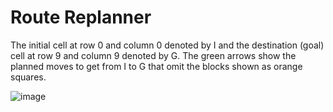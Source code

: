 # Route Replanner
The initial cell at row 0 and column 0 denoted by I and the destination (goal) cell at row 9 and column 9 denoted by G. The green arrows
show the planned moves to get from I to G that omit the blocks shown as orange squares.

![image]()
